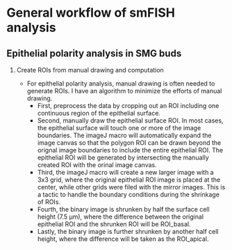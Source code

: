 # General workflow of smFISH analysis

## Epithelial polarity analysis in SMG buds

1. Create ROIs from manual drawing and computation

   - For epithelial polarity analysis, manual drawing is often needed to generate ROIs. I have an algorithm to minimize the efforts of manual drawing.
     - First, preprocess the data by cropping out an ROI including one continuous region of the epithelial surface.
     - Second, manually draw the epithelial surface ROI. In most cases, the epithelial surface will touch one or more of the image boundaries. The imageJ macro will automatically expand the image canvas so that the polygon ROI can be drawn beyond the orignal image boundaries to include the entire epithelial ROI. The epithelial ROI will be generated by intersecting the manually created ROI with the orinal image canvas.
     - Third, the imageJ macro will create a new larger image with a 3x3 grid, where the original epithelial ROI image is placed at the center, while other grids were filed with the mirror images. This is a tactic to handle the boundary conditions during the shrinkage of ROIs.
     - Fourth, the binary image is shrunken by half the surface cell height (7.5 µm), where the difference between the original epithelial ROI and the shrunken ROI will be ROI_basal.
     - Lastly, the binary image is further shrunken by another half cell height, where the difference will be taken as the ROI_apical.
